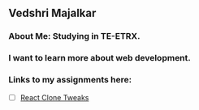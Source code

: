 ## Vedshri Majalkar

### About Me: Studying in TE-ETRX. 
### I want to learn more about web development.

### Links to my assignments here:

<!--
Building To Do lists in GitHub Markdown
- [ ] This task is not completed
- [ ] This task is completed
-->

<!-- Add Your assignments as a To Do List -->

<!-- - [ ] [Name of the file](Link to view the code) -->
- [ ] [React Clone Tweaks](#)
